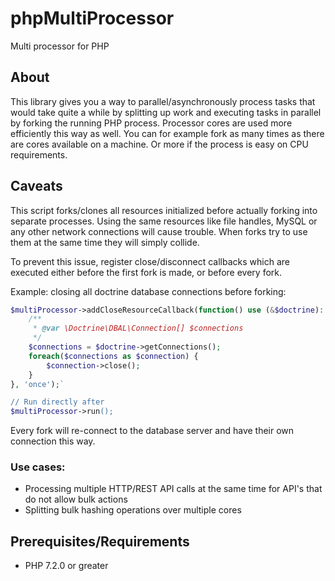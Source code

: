 # phpMultiProcessor
Multi processor for PHP

## About
This library gives you a way to parallel/asynchronously process tasks that would take quite a while by splitting up work and executing tasks in parallel by forking the running PHP process.
Processor cores are used more efficiently this way as well. You can for example fork as many times as there are cores available on a machine. Or more if the process is easy on CPU requirements. 

## Caveats
This script forks/clones all resources initialized before actually forking into separate processes.
Using the same resources like file handles, MySQL or any other network connections will cause trouble. When forks try to use them at the same time they will simply collide.

To prevent this issue, register close/disconnect callbacks which are executed either before the first fork is made, or before every fork.

Example: closing all doctrine database connections before forking:
```php
$multiProcessor->addCloseResourceCallback(function() use (&$doctrine): void {
    /**
     * @var \Doctrine\DBAL\Connection[] $connections
     */
    $connections = $doctrine->getConnections();
    foreach($connections as $connection) {
        $connection->close();
    }
}, 'once');`

// Run directly after
$multiProcessor->run();
```
Every fork will re-connect to the database server and have their own connection this way. 

### Use cases:
- Processing multiple HTTP/REST API calls at the same time for API's that do not allow bulk actions
- Splitting bulk hashing operations over multiple cores

## Prerequisites/Requirements
- PHP 7.2.0 or greater